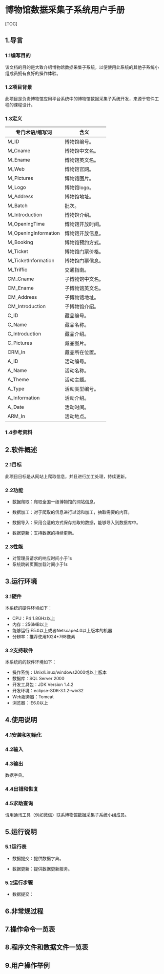 # **博物馆数据采集子系统用户手册**

[TOC]



## 1.导言

### 1.1编写目的

该文档的目的是大致介绍博物馆数据采集子系统，以便使用此系统的其他子系统小组成员拥有良好的操作体验。

### 1.2项目背景

此项目是负责博物馆应用平台系统中的博物馆数据采集子系统开发，来源于软件工程的课程设计。

### 1.3定义

| 专门术语/缩写词      | 含义             |
| -------------------- | ---------------- |
| M_ID                 | 博物馆编号。     |
| M_Cname              | 博物馆中文名。   |
| M_Ename              | 博物馆英文名。   |
| M_Web                | 博物馆官网。     |
| M_Pictures           | 博物馆图片。     |
| M_Logo               | 博物馆logo。     |
| M_Address            | 博物馆地址。     |
| M_Batch              | 批次。           |
| M_Introduction       | 博物馆介绍。     |
| M_OpeningTime        | 博物馆开放时间。 |
| M_OpeningInformation | 博物馆开放信息。 |
| M_Booking            | 博物馆预约方式。 |
| M_Ticket             | 博物馆门票价格。 |
| M_TicketInformation  | 博物馆门票信息。 |
| M_Triffic            | 交通指南。       |
| CM_Cname             | 子博物馆中文名。 |
| CM_Ename             | 子博物馆英文名。 |
| CM_Address           | 子博物馆地址。   |
| CM_Introduction      | 子博物馆介绍。   |
| C_ID                 | 藏品编号。       |
| C_Name               | 藏品名称。       |
| C_Introduction       | 藏品介绍。       |
| C_Pictures           | 藏品图片。       |
| CRM_In               | 藏品所在位置。   |
| A_ID                 | 活动编号。       |
| A_Name               | 活动名称。       |
| A_Theme              | 活动主题。       |
| A_Type               | 活动类型编号。   |
| A_Information        | 活动介绍。       |
| A_Date               | 活动时间。       |
| ARM_In               | 活动地点。       |

### 1.4参考资料



## 2.软件概述

### 2.1目标

此项目目标是从网站上爬取信息，并且进行加工处理，持续更新。

### 2.2功能

+ 数据爬取：爬取全国一级博物馆的网站信息。

+ 数据加工：对于爬取的信息进行过滤和加工，抽取需要的内容。

+ 数据导入：采用合适的方式保存抽取的数据，能够导入到数据库中。

+ 数据更新：支持数据的持续更新。

### 2.3性能

- 对管理员请求的响应时间小于1s
- 系统跳转页面加载时间小于1s

## 3.运行环境

### 3.1硬件

本系统的硬件环境如下：

- CPU：P4 1.8GHz以上
- 内存：256MB以上
- 能够运行IE5.0以上或者Netscape4.0以上版本的机器
- 分辨率：推荐使用1024*768像素

### 3.2支持软件

本系统的的软件环境如下：

- 操作系统：Unix/Linux/windows2000或以上版本
- 数据库：SQL Server 2000
- 开发工具包：JDK Version 1.4.2
- 开发环境：eclipse-SDK-3.1.2-win32
- Web服务器：Tomcat
- 浏览器：IE6.0以上

## 4.使用说明

### 4.1安装和初始化



### 4.2输入



### 4.3输出

数据字典。



### 4.4出错和恢复



### 4.5求助查询

请用通讯工具（例如微信）联系博物馆数据采集子系统小组成员。

## 5.运行说明

### 5.1运行表

+ 数据提交：提供数据字典。

+ 数据更新：提供数据更新服务。

### 5.2运行步骤

+ 数据提交：

## 6.非常规过程



## 7.操作命令一览表



## 8.程序文件和数据文件一览表





## 9.用户操作举例






